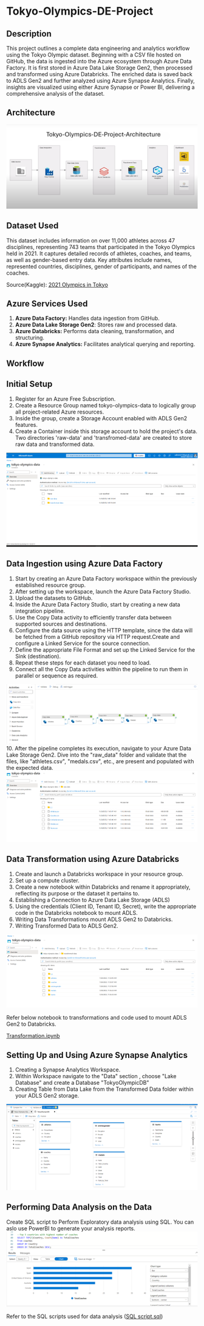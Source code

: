 
# Tokyo-Olympics-DE-Project



## Description
This project outlines a complete data engineering and analytics workflow using the Tokyo Olympic dataset. Beginning with a CSV file hosted on GitHub, the data is ingested into the Azure ecosystem through Azure Data Factory. It is first stored in Azure Data Lake Storage Gen2, then processed and transformed using Azure Databricks. The enriched data is saved back to ADLS Gen2 and further analyzed using Azure Synapse Analytics. Finally, insights are visualized using either Azure Synapse or Power BI, delivering a comprehensive analysis of the dataset.
## Architecture 
<img src="Images/architecture.PNG">

## Dataset Used 
This dataset includes information on over 11,000 athletes across 47 disciplines, representing 743 teams that participated in the Tokyo Olympics held in 2021. It captures detailed records of athletes, coaches, and teams, as well as gender-based entry data. Key attributes include names, represented countries, disciplines, gender of participants, and names of the coaches.

Source(Kaggle): [2021 Olympics in Tokyo](https://www.kaggle.com/datasets/arjunprasadsarkhel/2021-olympics-in-tokyo)

## Azure Services Used
1. **Azure Data Factory:** Handles data ingestion from GitHub.
2. **Azure Data Lake Storage Gen2**: Stores raw and processed data.
3. **Azure Databricks:** Performs data cleaning, transformation, and structuring.
4. **Azure Synapse Analytics:** Facilitates analytical querying and reporting.
   
## Workflow 

## Initial Setup
1. Register for an Azure Free Subscription.
2. Create a Resource Group named tokyo-olympics-data to logically group all project-related Azure resources.
3. Inside the group, create a Storage Account enabled with ADLS Gen2 features.
4. Create a Container inside this storage account to hold the project's data. Two directories 'raw-data' and 'transfromed-data' are created to store raw data and transformed data.

  <img src="Images/storage.png"> 

## Data Ingestion using Azure Data Factory
1. Start by creating an Azure Data Factory workspace within the previously established resource group.
2. After setting up the workspace, launch the Azure Data Factory Studio. 
3. Upload the datasets to GitHub.
4. Inside the Azure Data Factory Studio, start by creating a new data integration pipeline.
5. Use the Copy Data activity to efficiently transfer data between supported sources and destinations.
6. Configure the data source using the HTTP template, since the data will be fetched from a GitHub repository via HTTP request.Create and configure a Linked Service for the source connection.
7. Define the appropriate File Format and set up the Linked Service for the Sink (destination).
8. Repeat these steps for each dataset you need to load.
9. Connect all the Copy Data activities within the pipeline to run them in parallel or sequence as required.
<img src="Images/Df_pipeline.png">  
10. After the pipeline completes its execution, navigate to your Azure Data Lake Storage Gen2. Dive into the "raw_data" folder and validate that the files, like "athletes.csv", "medals.csv", etc., are present and populated with the expected data.

 <img src="Images/Raw Data.png">

## Data Transformation using Azure Databricks
1. Create and launch a Databricks workspace in your resource group.
2. Set up a compute cluster.
3. Create a new notebook within Databricks and rename it appropriately, reflecting its purpose or the dataset it pertains to.
4. Establishing a Connection to Azure Data Lake Storage (ADLS)
5. Using the credentials (Client ID, Tenant ID, Secret), write the appropriate code in the Databricks notebook to mount ADLS. 
6. Writing Data Transformations mount ADLS Gen2 to Databricks.
7. Writing Transformed Data to ADLS Gen2.
 <img src="Images/TransformedDT.png">
  
Refer below notebook to transformations and code used to mount ADLS Gen2 to Databricks.

[Transformation.ipynb](transformation.ipynb)

## Setting Up and Using Azure Synapse Analytics
1. Creating a Synapse Analytics Workspace.
2. Within Workspace navigate to the "Data" section , choose "Lake Database"  and create a Database "TokyoOlympicDB"
3. Creating Table from Data Lake  from the Transformed Data folder within your ADLS Gen2 storage.
 <img src="Images/synapsedbcreation.png">
 
## Performing Data Analysis on the Data

Create SQL script to Perform Exploratory data analysis using SQL.
You can aslo use PowerBI to generate your analysis reports.
 <img src="Images/synapseanalyticsreport.png">

Refer to the SQL scripts used for data analysis 
([SQL script.sql](https://github.com/salimnisar/Tokyo-Olympics-DE-Project/blob/main/SQL%20script.sql))
